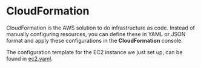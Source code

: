 # CloudFormation

CloudFormation is the AWS solution to do infrastructure as code. Instead of manually configuring resources, 
you can define these in YAML or JSON format and apply these configurations in the **CloudFormation** console.

The configuration template for the EC2 instance we just set up, can be found in [ec2.yaml](ec2.yaml).
